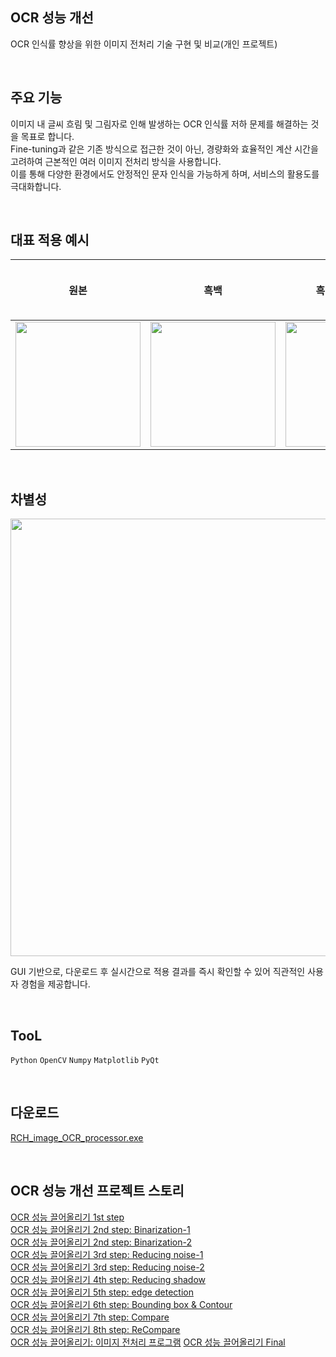 ## OCR 성능 개선

OCR 인식률 향상을 위한 이미지 전처리 기술 구현 및 비교(개인 프로젝트)

</br>

## 주요 기능

이미지 내 글씨 흐림 및 그림자로 인해 발생하는 OCR 인식률 저하 문제를 해결하는 것을 목표로 합니다.
</br> Fine-tuning과 같은 기존 방식으로 접근한 것이 아닌, 경량화와 효율적인 계산 시간을 고려하여 근본적인 여러 이미지 전처리 방식을 사용합니다.
</br> 이를 통해 다양한 환경에서도 안정적인 문자 인식을 가능하게 하며, 서비스의 활용도를 극대화합니다.

</br>

## 대표 적용 예시

|원본|흑백|흑백 + CLAHE|그림자 제거 + 배경 제거 + CLAHE|그림자 제거 + 배경 제거 + Mean Adaptive Thresholding|
|:---:|:---:|:---:|:---:|:---:|
|<img src="https://github.com/user-attachments/assets/f918abd0-ac2b-436f-8d26-ac804facd591" width="200" height="200" />|<img src="https://github.com/user-attachments/assets/4ae7abb1-cb54-4721-9b4e-da5da0e613b8" width="200" height="200" />|<img src="https://github.com/user-attachments/assets/ec93317c-f3ff-49b5-b46b-3fe8fd2fd803" width="200" height="200" />|<img src="https://github.com/user-attachments/assets/4b365c8e-03fd-45f6-bae0-3b99dd0d3d03" width="200" height="200" />|<img src="https://github.com/user-attachments/assets/6843413e-f98a-46a4-b7a5-7319477dc414" width="150" height="200" />|

</br>

## 차별성

<img src=https://github.com/user-attachments/assets/c6a09139-4af5-41fe-9b28-cd0b7595f002 height="700px">

GUI 기반으로, 다운로드 후 실시간으로 적용 결과를 즉시 확인할 수 있어 직관적인 사용자 경험을 제공합니다.

</br>

## TooL

`Python` `OpenCV` `Numpy` `Matplotlib` `PyQt`

</br>

## 다운로드

[RCH_image_OCR_processor.exe](https://github.com/Ryuchanghoon/Improve-OCR-Quality/blob/main/improve_OCR_processor/RCH_image_OCR_processor.exe)

</br>

## OCR 성능 개선 프로젝트 스토리

[OCR 성능 끌어올리기 1st step](https://velog.io/@fbckdgns3/OCR-%EC%84%B1%EB%8A%A5-%EB%81%8C%EC%96%B4%EC%98%AC%EB%A6%AC%EA%B8%B0-1st-step)
</br>[OCR 성능 끌어올리기 2nd step: Binarization-1](https://velog.io/@fbckdgns3/OCR-%EC%84%B1%EB%8A%A5-%EB%81%8C%EC%96%B4%EC%98%AC%EB%A6%AC%EA%B8%B0-2nd-step#--manual-thresholding%EC%88%98%EB%8F%99-%EC%9E%84%EA%B3%84%EA%B0%92)
</br>[OCR 성능 끌어올리기 2nd step: Binarization-2](https://velog.io/@fbckdgns3/OCR-%EC%84%B1%EB%8A%A5-%EB%81%8C%EC%96%B4%EC%98%AC%EB%A6%AC%EA%B8%B0-2nd-step-Binarization-2)
</br>[OCR 성능 끌어올리기 3rd step: Reducing noise-1](https://velog.io/@fbckdgns3/OCR-%EC%84%B1%EB%8A%A5-%EB%81%8C%EC%96%B4%EC%98%AC%EB%A6%AC%EA%B8%B0-3rd-step-Reducing-noise-1)
</br>[OCR 성능 끌어올리기 3rd step: Reducing noise-2](https://velog.io/@fbckdgns3/OCR-%EC%84%B1%EB%8A%A5-%EB%81%8C%EC%96%B4%EC%98%AC%EB%A6%AC%EA%B8%B0-3rd-step-Reducing-noise-2)
</br>[OCR 성능 끌어올리기 4th step: Reducing shadow](https://velog.io/@fbckdgns3/OCR-%EC%84%B1%EB%8A%A5-%EB%81%8C%EC%96%B4%EC%98%AC%EB%A6%AC%EA%B8%B0-4th-step-Reducing-shadow)
</br>[OCR 성능 끌어올리기 5th step: edge detection](https://velog.io/@fbckdgns3/OCR-%EC%84%B1%EB%8A%A5-%EB%81%8C%EC%96%B4%EC%98%AC%EB%A6%AC%EA%B8%B0-5th-step-edge-detection)
</br>[OCR 성능 끌어올리기 6th step: Bounding box & Contour](https://velog.io/@fbckdgns3/OCR-%EC%84%B1%EB%8A%A5-%EB%81%8C%EC%96%B4%EC%98%AC%EB%A6%AC%EA%B8%B0-6th-step-Bounding-box-Contour)
</br>[OCR 성능 끌어올리기 7th step: Compare](https://velog.io/@fbckdgns3/OCR-%EC%84%B1%EB%8A%A5-%EB%81%8C%EC%96%B4%EC%98%AC%EB%A6%AC%EA%B8%B0-7th-step-Compare)
</br>[OCR 성능 끌어올리기 8th step: ReCompare](https://velog.io/@fbckdgns3/OCR-%EC%84%B1%EB%8A%A5-%EB%81%8C%EC%96%B4%EC%98%AC%EB%A6%AC%EA%B8%B0-8th-step-ReCompare)
</br>[OCR 성능 끌어올리기: 이미지 전처리 프로그램](https://velog.io/@fbckdgns3/OCR-%EC%84%B1%EB%8A%A5-%EB%81%8C%EC%96%B4%EC%98%AC%EB%A6%AC%EA%B8%B0-%EC%9D%B4%EB%AF%B8%EC%A7%80-%EC%A0%84%EC%B2%98%EB%A6%AC-%ED%94%84%EB%A1%9C%EA%B7%B8%EB%9E%A8)
[OCR 성능 끌어올리기 Final](https://velog.io/@fbckdgns3/OCR-%EC%84%B1%EB%8A%A5-%EB%81%8C%EC%96%B4%EC%98%AC%EB%A6%AC%EA%B8%B0-Final)
